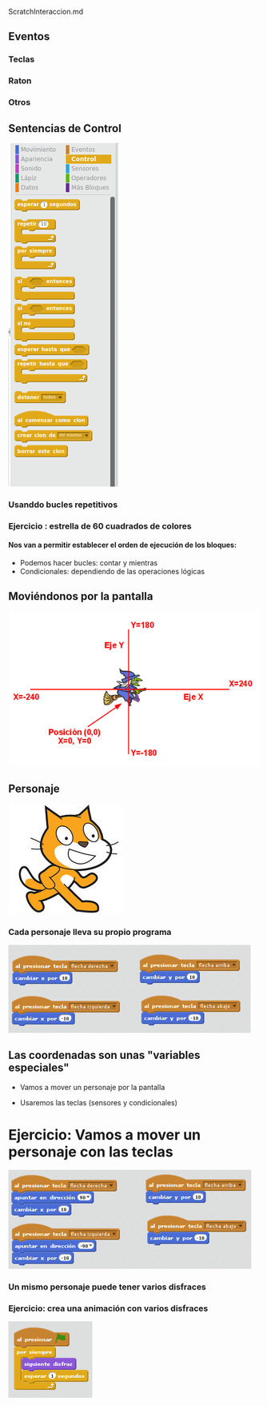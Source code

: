 ScratchInteraccion.md

## Eventos
### Teclas
### Raton
### Otros

## Sentencias de Control

![control](./images/Control.png)

### Usanddo bucles repetitivos
### Ejercicio : estrella de 60 cuadrados de colores

#### Nos van a permitir establecer el orden de ejecución de los bloques:

* Podemos hacer bucles: contar y  mientras
* Condicionales: dependiendo de las operaciones lógicas

## Moviéndonos por la pantalla

![coordenadas](./images/3_ejes.png)

## Personaje

![gatitoScratch.jpg](../images/gatitoScratch.jpg)


### Cada personaje lleva su propio programa

![mov](../images/3_movimientos_basicos_bruja.png)

## Las coordenadas son unas "variables especiales"

* Vamos a mover un personaje por la pantalla

* Usaremos las teclas (sensores y condicionales)

# Ejercicio: Vamos a mover un personaje con las teclas

![Mejor](../images/movimiento.png)

### Un mismo personaje puede tener varios disfraces


### Ejercicio: crea una animación con varios disfraces

![disfraces](../images/disfraz.png)


